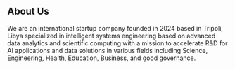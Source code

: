 ## About Us

We are an international startup company founded in 2024 based in Tripoli, Libya specialized in intelligent systems engineering based on advanced data analytics and scientific computing with a mission to accelerate R&D for AI applications and data solutions in various fields including Science, Engineering, Health, Education, Business, and good governance.
